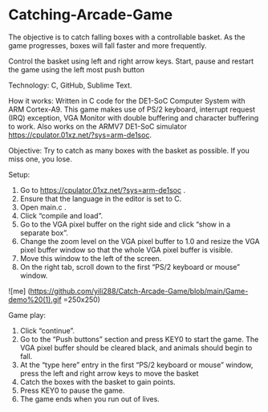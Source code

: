 # Catching-Arcade-Game

The objective is to catch falling boxes with a controllable basket. As the game progresses, boxes will fall faster and more frequently.

Control the basket using left and right arrow keys.
Start, pause and restart the game using the left most push button

Technology: C, GitHub, Sublime Text.

How it works:
Written in C code for the DE1-SoC Computer System with ARM Cortex-A9. This game makes use of PS/2 keyboard, interrupt request (IRQ) exception, VGA Monitor with double buffering and character buffering to work. Also works on the ARMV7 DE1-SoC simulator https://cpulator.01xz.net/?sys=arm-de1soc.

Objective: Try to catch as many boxes with the basket as possible. If you miss one, you lose.

Setup:
1. Go to https://cpulator.01xz.net/?sys=arm-de1soc .
2. Ensure that the language in the editor is set to C.
3. Open main.c .
4. Click “compile and load”.
5. Go to the VGA pixel buffer on the right side and click “show in a separate box”.
6. Change the zoom level on the VGA pixel buffer to 1.0 and resize the VGA pixel buffer
window so that the whole VGA pixel buffer is visible.
7. Move this window to the left of the screen.
8. On the right tab, scroll down to the first “PS/2 keyboard or mouse” window.

![me] (https://github.com/yili288/Catch-Arcade-Game/blob/main/Game-demo%20(1).gif =250x250)

Game play:
1. Click “continue”.
2. Go to the “Push buttons” section and press KEY0 to start the game. The VGA pixel
buffer should be cleared black, and animals should begin to fall.
3. At the “type here” entry in the first “PS/2 keyboard or mouse” window, press the left
and right arrow keys to move the basket
4. Catch the boxes with the basket to gain points.
5. Press KEY0 to pause the game.
6. The game ends when you run out of lives.
